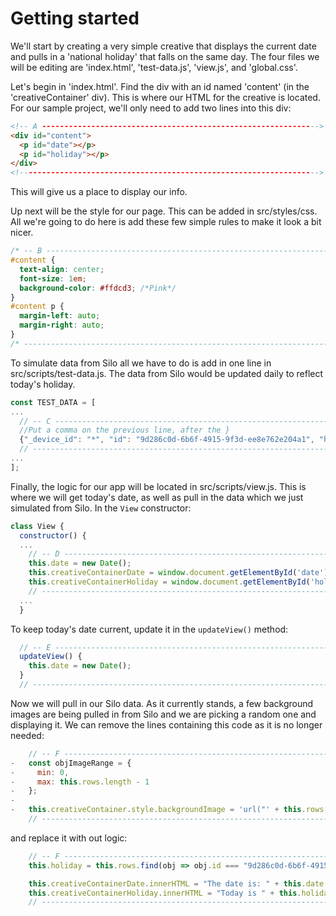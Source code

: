 # Getting started
We'll start by creating a very simple creative that displays the current date and pulls in a 'national holiday' that falls on the same day.
The four files we will be editing are 'index.html', 'test-data.js', 'view.js', and 'global.css'.

Let's begin in 'index.html'. Find the div with an id named 'content' (in the 'creativeContainer' div). This is where our HTML for the creative is located. For our sample project, we'll only need to add two lines into this div:
```html
<!-- A -------------------------------------------------------------->
<div id="content">
  <p id="date"></p>
  <p id="holiday"></p>
</div>
<!------------------------------------------------------------------->
```
This will give us a place to display our info.

Up next will be the style for our page. This can be added in src/styles/css. All we're going to do here is add these few simple rules to make it look a bit nicer.
```css
/* -- B --------------------------------------------------------------------- */
#content {
  text-align: center;
  font-size: 1em;
  background-color: #ffdcd3; /*Pink*/
}
#content p {
  margin-left: auto;
  margin-right: auto;
}
/* -------------------------------------------------------------------------- */
```

To simulate data from Silo all we have to do is add in one line in src/scripts/test-data.js.
The data from Silo would be updated daily to reflect today's holiday.
```javascript
const TEST_DATA = [
...
  // -- C ----------------------------------------------------------------------
  //Put a comma on the previous line, after the }
  {"_device_id": "*", "id": "9d286c0d-6b6f-4915-9f3d-ee8e762e204a1", "holiday": "National Blueberry Cheesecake Day", "_index": "1", "_update_date": "2016-08-09T19:34:01.477000+00:00"}
  // ---------------------------------------------------------------------------
...
];
```

Finally, the logic for our app will be located in src/scripts/view.js. This is where we will get today's date, as well as pull in the data which we just simulated from Silo. In the `View` constructor:
```javascript
class View {
  constructor() {
  ...
    // -- D --------------------------------------------------------------------
    this.date = new Date();
    this.creativeContainerDate = window.document.getElementById('date');
    this.creativeContainerHoliday = window.document.getElementById('holiday');
    // -------------------------------------------------------------------------
  ...
  }
```

To keep today's date current, update it in the `updateView()` method:
```javascript
  // -- E --------------------------------------------------------------------
  updateView() {
    this.date = new Date();
  }
  // -------------------------------------------------------------------------
```

Now we will pull in our Silo data. As it currently stands, a few background images are being pulled in from Silo and we are picking a random one and displaying it. We can remove the lines containing this code as it is no longer needed:
```javascript
    // -- F --------------------------------------------------------------------
-   const objImageRange = {
-     min: 0,
-     max: this.rows.length - 1
-   };
-
-   this.creativeContainer.style.backgroundImage = 'url("' + this.rows[this.fnRandomImage(objImageRange.min, objImageRange.max)].url + '")';
    // -------------------------------------------------------------------------
```

and replace it with out logic:
```javascript
    // -- F --------------------------------------------------------------------
    this.holiday = this.rows.find(obj => obj.id === "9d286c0d-6b6f-4915-9f3d-ee8e762e204a1");

    this.creativeContainerDate.innerHTML = "The date is: " + this.date.toDateString();
    this.creativeContainerHoliday.innerHTML = "Today is " + this.holiday;
    // -------------------------------------------------------------------------
```

